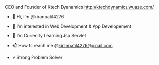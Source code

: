 CEO and Founder of Ktech Dyanamics
http://ktechdynamics.wuaze.com/

- 👋 Hi, I’m @kiranpatil4276
- 👀 I’m interested in Web Development & App Developement
- 🌱 I’m  Currenlty Learning Jsp Servlet

- 📫 How to reach me @kiranpatil4276@gmail.com

- ⚡ Strong Problem Solver

<!---
kiranpatil4276/kiranpatil4276 is a ✨ special ✨ repository because its `README.md` (this file) appears on your GitHub profile.
You can click the Preview link to take a look at your changes.
--->
